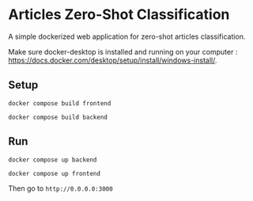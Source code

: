 # Articles Zero-Shot Classification

A simple dockerized web application for zero-shot articles classification.

Make sure docker-desktop is installed and running on your computer : https://docs.docker.com/desktop/setup/install/windows-install/.

## Setup

```shell
docker compose build frontend
```

```shell
docker compose build backend
```
## Run

```
docker compose up backend
```

```
docker compose up frontend
```

Then go to `http://0.0.0.0:3000`
